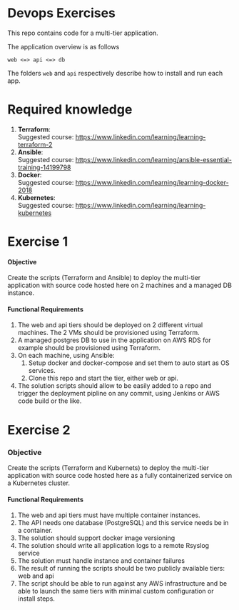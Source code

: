 # Devops Exercises
This repo contains code for a multi-tier application.

The application overview is as follows

```
web <=> api <=> db
```

The folders `web` and `api` respectively describe how to install and run each app.

# Required knowledge
1. **Terraform**:  
Suggested course: https://www.linkedin.com/learning/learning-terraform-2
1. **Ansible**:  
Suggested course: https://www.linkedin.com/learning/ansible-essential-training-14199798
1. **Docker**:  
Suggested course: https://www.linkedin.com/learning/learning-docker-2018
1. **Kubernetes**:  
Suggested course: https://www.linkedin.com/learning/learning-kubernetes

# Exercise 1
#### Objective
Create the scripts (Terraform and Ansible) to deploy the multi-tier application with source code hosted here on 2 machines and a managed DB instance.

#### Functional Requirements
1. The web and api tiers should be deployed on 2 different virtual machines. The 2 VMs should be provisioned using Terraform.
2. A managed postgres DB to use in the application on AWS RDS for example should be provisioned using Terraform.
4. On each machine, using Ansible:
    1.  Setup docker and docker-compose and set them to auto start as OS services.
    2.  Clone this repo and start the tier, either web or api.
7. The solution scripts should allow to be easily added to a repo and trigger the deployment pipline on any commit, using Jenkins or AWS code build or the like.

# Exercise 2
### Objective
Create the scripts (Terraform and Kubernets) to deploy the multi-tier application with source code hosted here as a fully containerized service on a Kubernetes cluster.

#### Functional Requirements
1. The web and api tiers must have multiple container instances.
1. The API needs one database (PostgreSQL) and this service needs be in a container.
1. The solution should support docker image versioning
1. The solution should write all application logs to a remote Rsyslog service
1. The solution must handle instance and container failures
1. The result of running the scripts should be two publicly available tiers: web and api
1. The script should be able to run against any AWS infrastructure and be able to launch the same tiers with minimal custom configuration or install steps.
